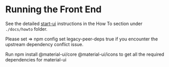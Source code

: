# Running the Front End

See the detailed [start-ui](../doc/../docs/howto/start-ui) instructions in the How To section under ```./docs/howto``` folder.

Please set => npm config set legacy-peer-deps true if you encounter the upstream dependency conflict issue.

Run npm install @material-ui/core @material-ui/icons to get all the required dependencies for material-ui
